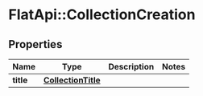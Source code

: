 # FlatApi::CollectionCreation

## Properties
Name | Type | Description | Notes
------------ | ------------- | ------------- | -------------
**title** | [**CollectionTitle**](CollectionTitle.md) |  | 


